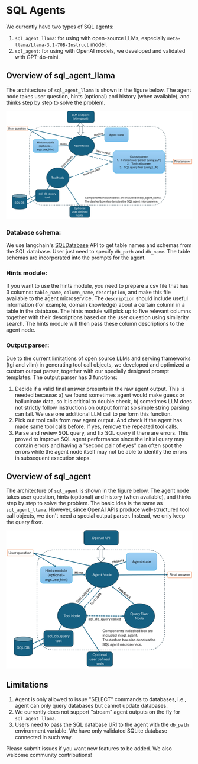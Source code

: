 # SQL Agents

We currently have two types of SQL agents:

1. `sql_agent_llama`: for using with open-source LLMs, especially `meta-llama/Llama-3.1-70B-Instruct` model.
2. `sql_agent`: for using with OpenAI models, we developed and validated with GPT-4o-mini.

## Overview of sql_agent_llama

The architecture of `sql_agent_llama` is shown in the figure below.
The agent node takes user question, hints (optional) and history (when available), and thinks step by step to solve the problem.

![SQL Agent Llama Architecture](../../../sql_agent_llama.png)

### Database schema:

We use langchain's [SQLDatabase](https://python.langchain.com/docs/integrations/tools/sql_database/) API to get table names and schemas from the SQL database. User just need to specify `db_path` and `db_name`. The table schemas are incorporated into the prompts for the agent.

### Hints module:

If you want to use the hints module, you need to prepare a csv file that has 3 columns: `table_name`, `column_name`, `description`, and make this file available to the agent microservice. The `description` should include useful information (for example, domain knowledge) about a certain column in a table in the database. The hints module will pick up to five relevant columns together with their descriptions based on the user question using similarity search. The hints module will then pass these column descriptions to the agent node.

### Output parser:

Due to the current limitations of open source LLMs and serving frameworks (tgi and vllm) in generating tool call objects, we developed and optimized a custom output parser, together with our specially designed prompt templates. The output parser has 3 functions:

1. Decide if a valid final answer presents in the raw agent output. This is needed because: a) we found sometimes agent would make guess or hallucinate data, so it is critical to double check, b) sometimes LLM does not strictly follow instructions on output format so simple string parsing can fail. We use one additional LLM call to perform this function.
2. Pick out tool calls from raw agent output. And check if the agent has made same tool calls before. If yes, remove the repeated tool calls.
3. Parse and review SQL query, and fix SQL query if there are errors. This proved to improve SQL agent performance since the initial query may contain errors and having a "second pair of eyes" can often spot the errors while the agent node itself may not be able to identify the errors in subsequent execution steps.

## Overview of sql_agent

The architecture of `sql_agent` is shown in the figure below.
The agent node takes user question, hints (optional) and history (when available), and thinks step by step to solve the problem. The basic idea is the same as `sql_agent_llama`. However, since OpenAI APIs produce well-structured tool call objects, we don't need a special output parser. Instead, we only keep the query fixer.

![SQL Agent Architecture](../../../sql_agent.png)

## Limitations

1. Agent is only allowed to issue "SELECT" commands to databases, i.e., agent can only query databases but cannot update databases.
2. We currently does not support "stream" agent outputs on the fly for `sql_agent_llama`.
3. Users need to pass the SQL database URI to the agent with the `db_path` environment variable. We have only validated SQLite database connected in such way.

Please submit issues if you want new features to be added. We also welcome community contributions!
